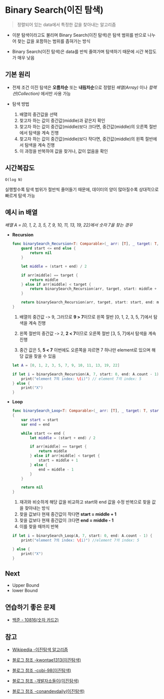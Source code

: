 # Binary Search(이진 탐색)

> 정렬되어 있는 data에서 특정한 값을 찾아내는 알고리즘

- 이분 탐색이라고도 불리며 Binary Search(이진 탐색)은 탐색 범위를 반으로 나누어 찾는 값을 포함하는 범위를 좁혀가는 방식
  <br/>

- Binary Search(이진 탐색)은 data를 반씩 줄여가며 탐색하기 때문에 시간 복잡도가 매우 낮음

## 기본 원리

- 전제 조건
  이진 탐색은 **오름차순** 또는 **내림차순**으로 정렬된 _배열(Array)_ 이나 _컬렉션(Collection)_ 에서만 사용 가능
  <br/>

- 탐색 방법
  1.  배열의 중간값을 선택
  2.  찾고자 하는 값이 중간값(middle)과 같은지 확인
  3.  찾고자 하는 값이 중간값(middle)보다 크다면, 중간값(middle)의 오른쪽 절반에서 탐색을 계속 진행
  4.  찾고자 하는 값이 중간값(middle)보다 작다면, 중간값(middle)의 왼쪽 절반에서 탐색을 계속 진행
  5.  이 과정을 반복하여 값을 찾거나, 값이 없음을 확인
      <br/>

## 시간복잡도

```
O(log N)
```

실행할수록 탐색 범위가 절반씩 줄어들기 때문에, 데이터의 양이 많아질수록 상대적으로 빠르게 탐색 가능

## 예시 in 배열

_배열 A = [0, 1, 2, 3, 5, 7, 9, 10, 11, 13, 19, 22]에서 숫자 7을 찾는 경우_

- **Recursion**

  ```swift
  func binarySearch_Recursion<T: Comparable>(_ arr: [T], _ target: T, start: Int, end: Int) -> Int? {
      guard start <= end else {
          return nil
      }

      let middle = (start + end) / 2

      if arr[middle] == target {
          return middle
      } else if arr[middle] < target {
          return binarySearch_Recursion(arr, target, start: middle + 1, end: end)
      }

      return binarySearch_Recursion(arr, target, start: start, end: middle - 1)
  }
  ```

  1. 배열의 중간값 -> 9, 그러므로 **9 > 7**이므로 왼쪽 절반 [0, 1, 2, 3, 5, 7]에서 탐색을 계속 진행

  2. 왼쪽 절반의 중간값 -> 2, **2 < 7**이므로 오른쪽 절반 [3, 5, 7]에서 탐색을 계속 진행

  3. 중간 값은 5, **5 < 7** 이번에도 오른쪽을 자르면 7 하나만 element로 있으며 해당 값을 찾을 수 있음
     <br/>

  ```swift
  let A = [0, 1, 2, 3, 5, 7, 9, 10, 11, 13, 19, 22]

  if let i = binarySearch_Recursion(A, 7, start: 0, end: A.count - 1) {
      print("element 7의 index: \(i)") // element 7의 index: 5
  } else {
      print("X")
  }
  ```

- **Loop**

  ```swift
  func binarySearch_Loop<T: Comparable>(_ arr: [T], _ target: T, start: Int, end: Int) -> Int?
  {
      var start = start
      var end = end

      while start <= end {
          let middle = (start + end) / 2

          if arr[middle] == target {
              return middle
          } else if arr[middle] < target {
              start = middle + 1
          } else {
              end = middle - 1
          }
      }

      return nil
  }
  ```

  1. 재귀와 비슷하게 해당 값을 비교하고 start와 end 값을 수정 반복으로 찾을 값을 찾아내는 방식
  2. 찾을 값보다 현재 중간값이 작다면 **start = middle + 1**
  3. 찾을 값보다 현재 중간값이 크다면 **end = middle - 1**
  4. 이를 찾을 때까지 반복
     <br/>

  ```swift
  if let i = binarySearch_Loop(A, 7, start: 0, end: A.count - 1) {
      print("element 7의 index: \(i)") //element 7의 index: 5

  } else {
      print("X")
  }
  ```

## Next

- Upper Bound
- lower Bound

## 연습하기 좋은 문제

- [백준 - 10816(숫자 카드2)](https://www.acmicpc.net/problem/10816)

## 참고

- [Wikipedia -이진탐색 알고리즘](https://ko.wikipedia.org/wiki/%EC%9D%B4%EC%A7%84_%EA%B2%80%EC%83%89_%EC%95%8C%EA%B3%A0%EB%A6%AC%EC%A6%98)

- [블로그 참조 -kwontae1313(이진탐색)](https://velog.io/@kwontae1313/%EC%9D%B4%EC%A7%84-%ED%83%90%EC%83%89Binary-Search-%EC%95%8C%EA%B3%A0%EB%A6%AC%EC%A6%98-%EA%B0%9C%EB%85%90)

- [블로그 참조 -cobi-98(이진탐색)](https://cobi-98.tistory.com/43#google_vignette)

- [블로그 참조 -개발자소들이(이진탐색)](https://babbab2.tistory.com/104)

- [블로그 참조 -conandevdaily(이진탐색)](https://conandevdaily.tistory.com/47)

